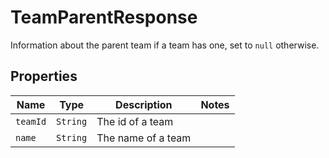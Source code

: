

# TeamParentResponse

Information about the parent team if a team has one, set to `null` otherwise.

## Properties

| Name | Type | Description | Notes |
|------------ | ------------- | ------------- | -------------|
| `teamId` | ```String``` |  The id of a team  |  |
| `name` | ```String``` |  The name of a team  |  |



